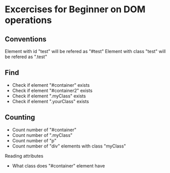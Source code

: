 Excercises for Beginner on DOM operations
===============================

Conventions 
----------------
Element with id "test" will be refered as "#test"
Element with class "test" will be refered as ".test"



Find
------------
* Check if element "#container" exists
* Check if element "#container2" exists
* Check if element ".myClass" exists
* Check if element ".yourClass" exists


Counting
-------------
* Count number of "#container"
* Count number of ".myClass"
* Count number of "p"
* Count number of "div" elements with class "myClass"


Reading attributes
* What class does "#container" element have

